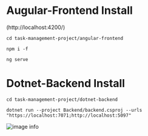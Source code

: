 # Augular-Frontend Install
(http://localhost:4200/)
```
cd task-management-project/angular-frontend
```
```
npm i -f
```
```
ng serve
```

# Dotnet-Backend Install
```
cd task-management-project/dotnet-backend
```
```
dotnet run --project Backend/backend.csproj --urls "https://localhost:7071;http://localhost:5097"
```

![image info](https://github.com/kudane/task-management-project/blob/main/documaentation/ER.JPG)
